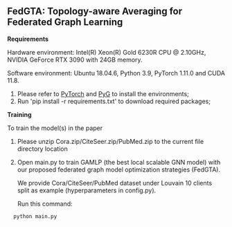 ## FedGTA: Topology-aware Averaging for Federated Graph Learning

**Requirements**

Hardware environment: Intel(R) Xeon(R) Gold 6230R CPU @ 2.10GHz, NVIDIA GeForce RTX 3090 with 24GB memory.

Software environment: Ubuntu 18.04.6, Python 3.9, PyTorch 1.11.0 and CUDA 11.8.

1. Please refer to [PyTorch](https://pytorch.org/get-started/locally/) and [PyG](https://pytorch-geometric.readthedocs.io/en/latest/notes/installation.html) to install the environments;
2. Run 'pip install -r requirements.txt' to download required packages;

**Training**

To train the model(s) in the paper

1. Please unzip Cora.zip/CiteSeer.zip/PubMed.zip to the current file directory location
2. Open main.py to train GAMLP (the best local scalable GNN model) with our proposed federated graph model optimization strategies (FedGTA).

    We provide Cora/CiteSeer/PubMed dataset under Louvain 10 clients split as example (hyperparameters in config.py).

    Run this command:

```python
  python main.py
```
